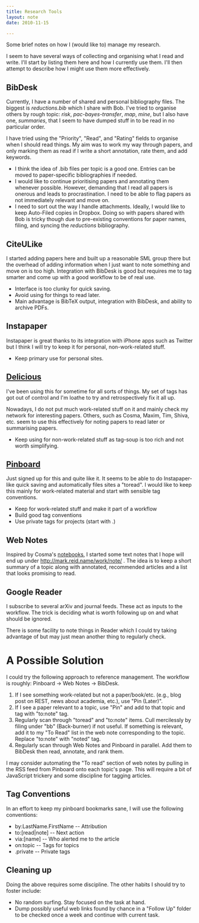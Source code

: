 ```yaml
---
title: Research Tools
layout: note
date: 2010-11-15

---
```

Some brief notes on how I (would like to) manage my research.

I seem to have several ways of collecting and organising what I read and write. I'll start by listing them here and how I currently use them. I'll then attempt to describe how I might use them more effectively.

## BibDesk
Currently, I have a number of shared and personal bibliography files. The biggest is _reductions.bib_ which I share with Bob. I've tried to organise others by rough topic: _risk_, _pac-bayes-transfer_, _map_, _mine_, but I also have one, _summaries_, that I seem to have dumped stuff in to be read in no particular order. 

I have tried using the "Priority", "Read", and "Rating" fields to organise when I should read things. My aim was to work my way through papers, and only marking them as read if I write a short annotation, rate them, and add keywords.

- I think the idea of .bib files per topic is a good one. Entries can be moved to paper-specific bibliographies if needed.
- I would like to continue prioritising papers and annotating them whenever possible. However, demanding that I read all papers is onerous and leads to procrastination. I need to be able to flag papers as not immediately relevant and move on.
- I need to sort out the way I handle attachments. Ideally, I would like to keep Auto-Filed copies in Dropbox. Doing so with papers shared with Bob is tricky though due to pre-existing conventions for paper names, filing, and syncing the _reductions_ bibliography.

## CiteULike
I started adding papers here and built up a reasonable SML group there but the overhead of adding information when I just want to note something and move on is too high. Integration with BibDesk is good but requires me to tag smarter and come up with a good workflow to be of real use.

- Interface is too clunky for quick saving.
- Avoid using for things to read later. 
- Main advantage is BibTeX output, integration with BibDesk, and ability to archive PDFs.

## Instapaper
Instapaper is great thanks to its integration with iPhone apps such as Twitter but I think I will try to keep it for personal, non-work-related stuff.

- Keep primary use for personal sites.

## [Delicious](http://delicious.com/mreid/)
I've been using this for sometime for all sorts of things. My set of tags has got out of control and I'm loathe to try and retrospectively fix it all up.

Nowadays, I do not put much work-related stuff on it and mainly check my network for interesting papers. Others, such as Cosma, Maxim, Tim, Shiva, etc. seem to use this effectively for noting papers to read later or summarising papers.

- Keep using for non-work-related stuff as tag-soup is too rich and not worth simplifying. 

## [Pinboard](http://pinboard.in/u:mreid/)
Just signed up for this and quite like it. It seems to be able to do Instapaper-like quick saving and automatically files sites a "toread". I would like to keep this mainly for work-related material and start with sensible tag conventions.

- Keep for work-related stuff and make it part of a workflow
- Build good tag conventions
- Use private tags for projects (start with .)

## Web Notes
Inspired by Cosma's [notebooks](http://www.cscs.umich.edu/~crshalizi/notebooks/), I started some text notes that I hope will end up under http://mark.reid.name/work/note/ . The idea is to keep a short summary of a topic along with annotated, recommended articles and a list that looks promising to read.

## Google Reader
I subscribe to several arXiv and journal feeds. These act as inputs to the workflow. The trick is deciding what is worth following up on and what should be ignored.

There is some facility to note things in Reader which I could try taking advantage of but may just mean another thing to regularly check.

# A Possible Solution
I could try the following approach to reference management. The workflow is roughly: Pinboard -> Web Notes -> BibDesk.

1. If I see something work-related but not a paper/book/etc. (e.g., blog post on REST, news about academia, etc.), use "Pin (Later)".
2. If I see a paper relevant to a topic, use "Pin" and add to that topic and tag with "to:note" tag.
3. Regularly scan through "toread" and "to:note" items. Cull mercilessly by filing under "bb" (Back-burner) if not useful. If something is relevant, add it to my "To Read" list in the web note corresponding to the topic. Replace "to:note" with "noted" tag.
4. Regularly scan through Web Notes and Pinboard in parallel. Add them to BibDesk then read, annotate, and rank them.

I may consider automating the "To read" section of web notes by pulling in the RSS feed from Pinboard onto each topic's page. This will require a bit of JavaScript trickery and some discipline for tagging articles.

## Tag Conventions
In an effort to keep my pinboard bookmarks sane, I will use the following conventions:

- by:LastName.FirstName -- Attribution
- to:\[read|note\] -- Next action
- via:\[name\] -- Who alerted me to the article
- on:topic -- Tags for topics
- .private -- Private tags



## Cleaning up
Doing the above requires some discipline. The other habits I should try to foster include:
- No random surfing. Stay focused on the task at hand. 
- Dump possibly useful web links found by chance in a "Follow Up" folder to be checked once a week and continue with current task.

